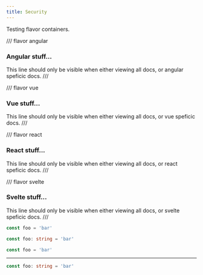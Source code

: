 ```yaml
---
title: Security
---
```


Testing flavor containers.

/// flavor angular

### Angular stuff...

This line should only be visible when either viewing all docs, or angular speficic docs.
///

/// flavor vue

### Vue stuff...

This line should only be visible when either viewing all docs, or vue speficic docs.
///

/// flavor react

### React stuff...

This line should only be visible when either viewing all docs, or react speficic docs.
///

/// flavor svelte

### Svelte stuff...

This line should only be visible when either viewing all docs, or svelte speficic docs.
///

```javascript
const foo = 'bar'
```

```typescript
const foo: string = 'bar'
```

<!-- tab:CustomTabName -->

```javascript
const foo = 'bar'
```

<hr>

```typescript
const foo: string = 'bar'
```
